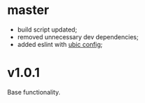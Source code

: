 # master

- build script updated;
- removed unnecessary dev dependencies;
- added eslint with [ubic config](https://www.npmjs.com/package/@ubic/eslint-config);

# v1.0.1

Base functionality.
